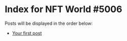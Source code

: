 # Index for NFT World #5006
Posts will be displayed in the order below:

- [Your first post](./001-first.md)


